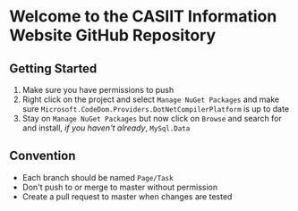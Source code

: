 # Welcome to the CASIIT Information Website GitHub Repository
## Getting Started
1) Make sure you have permissions to push
2) Right click on the project and select `Manage NuGet Packages` and make sure `Microsoft.CodeDom.Providers.DotNetCompilerPlatform` is up to date
3) Stay on `Manage NuGet Packages` but now click on `Browse` and search for and install, *if you haven't already*, `MySql.Data`
## Convention
- Each branch should be named `Page/Task`
- Don't push to or merge to master without permission
- Create a pull request to master when changes are tested
